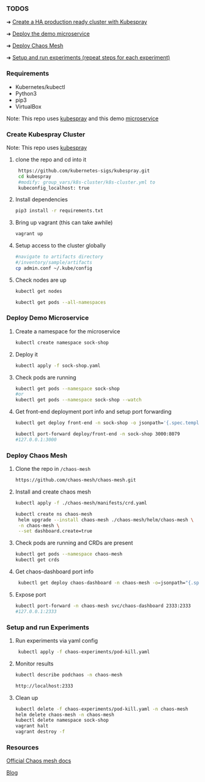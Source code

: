 ### TODOS
 ➜ [Create a HA production ready cluster with Kubespray](#create-kubespray-cluster)

 ➜ [Deploy the demo microservice](#deploy-demo-microservice)

 ➜ [Deploy Chaos Mesh](#deploy-chaos-mesh)

 ➜ [Setup and run experiments (repeat steps for each experiment)](#setup-and-run-experiments)

### Requirements
- Kubernetes/kubectl 
- Python3
- pip3
- VirtualBox 

Note: This repo uses [kubespray](https://github.com/kubernetes-sigs/kubespray) and this demo [microservice](https://github.com/GoogleCloudPlatform/microservices-demo)

### Create Kubespray Cluster
Note: This repo uses [kubespray](https://github.com/kubernetes-sigs/kubespray) 
1. clone the repo and cd into it 
   
   ```BASH
    https://github.com/kubernetes-sigs/kubespray.git
    cd kubespray 
    #modify: group_vars/k8s-cluster/k8s-cluster.yml to
    kubeconfig_localhost: true
   ```
2. Install dependencies
   
    ```BASH
    pip3 install -r requirements.txt
    ```  

3. Bring up vagrant (this can take awhile)
   
    ```BASH
    vagrant up
    ```
4. Setup access to the cluster globally
   
    ```BASH
    #navigate to artifacts directory
    #/inventory/sample/artifacts
    cp admin.conf ~/.kube/config
    ```
5. Check nodes are up
   
    ```BASH
    kubectl get nodes

    kubectl get pods --all-namespaces
    ```


### Deploy Demo Microservice

1. Create a namespace for the microservice 
   
    ```BASH
    kubectl create namespace sock-shop
    ```
2. Deploy it
   
    ```BASH
    kubectl apply -f sock-shop.yaml
    ```
3. Check pods are running
   
    ```BASH 
    kubectl get pods --namespace sock-shop
    #or
    kubectl get pods --namespace sock-shop --watch
    ```
4. Get front-end deployment port info and setup port forwarding
   
   ```BASH
   kubectl get deploy front-end -n sock-shop -o jsonpath='{.spec.template.spec.containers[?(@.name == "front-end")].ports[0].containerPort}'

   kubectl port-forward deploy/front-end -n sock-shop 3000:8079
   #127.0.0.1:3000
   ```
### Deploy Chaos Mesh
1. Clone the repo in `/chaos-mesh`
   
   ```BASH
   https://github.com/chaos-mesh/chaos-mesh.git
   ```

2. Install and create chaos mesh
   
   ```BASH
   kubectl apply -f ./chaos-mesh/manifests/crd.yaml

   kubectl create ns chaos-mesh
    helm upgrade --install chaos-mesh ./chaos-mesh/helm/chaos-mesh \
    -n chaos-mesh \
    --set dashboard.create=true
   ```

3. Check pods are running and CRDs are present
   
   ```BASH
   kubectl get pods --namespace chaos-mesh
   kubectl get crds
   ```
4. Get chaos-dashboard port info
   
   ```BASH
    kubectl get deploy chaos-dashboard -n chaos-mesh -o=jsonpath="{.spec.template.spec.containers[0].ports[0].containerPort}{'\n'}"
   ```
5. Expose port
   
   ```BASH
   kubectl port-forward -n chaos-mesh svc/chaos-dashboard 2333:2333
   #127.0.0.1:2333
   ```
   
### Setup and run Experiments

1. Run experiments via yaml config
   
   ```BASH
    kubectl apply -f chaos-experiments/pod-kill.yaml
    ```

2. Monitor results

   ```BASH
   kubectl describe podchaos -n chaos-mesh

   http://localhost:2333
   ```

3. Clean up
   
    ```BASH
    kubectl delete -f chaos-experiments/pod-kill.yaml -n chaos-mesh
    helm delete chaos-mesh -n chaos-mesh
    kubectl delete namespace sock-shop
    vagrant halt
    vagrant destroy -f
    ```


### Resources

[Official Chaos mesh docs](https://chaos-mesh.org/docs/user_guides/run_chaos_experiment)

[Blog](https://dev.to/craigmorten/k8s-chaos-dive-2-chaos-mesh-part-1-2i96)
